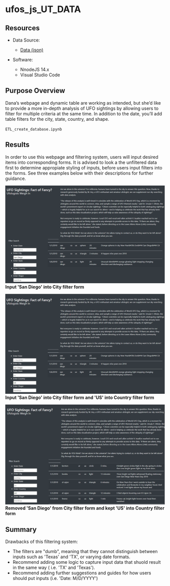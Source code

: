 # ufos_js_UT_DATA

## Resources

- Data Source:
  - [Data (json)](./statics/js/data.json)

- Software:
  - NnodeJS 14.x
  - Visual Studio Code

## Purpose Overview

Dana’s webpage and dynamic table are working as intended, but she’d like to provide a more in-depth analysis of UFO sightings by allowing users to filter for multiple criteria at the same time. In addition to the date, you’ll add table filters for the city, state, country, and shape.

`ETL_create_database.ipynb`

## Results

In order to use this webpage and filtering system, users will input desired items into corresponding forms. It is advised to look a the unfiltered data first to determine appropiate styling of inputs, before users input filters into the forms. See three examples below with their descriptions for further guidance.

![City (png)](./statics/images/city.png)
**Input 'San Diego' into City filter form**

![City and Country (png)](./statics/images/city_and_country.png)
**Input 'San Diego' into City filter form and 'US' into Country filter form**

![Country (png)](./statics/images/country.png)
**Removed 'San Diego' from City filter form and kept 'US' into Country filter form**

## Summary

Drawbacks of this filtering system:

- The filters are "dumb", meaning that they cannot distinguish between inputs such as 'Texas' and 'TX', or varying date formats.
- Recommend adding some logic to capture input data that shuold result in the same way ( i.e. 'TX' and 'Texas').
- Recommend adding further suggestions and guides for how users should put inputs (i.e. 'Date: M/D/YYYY')
